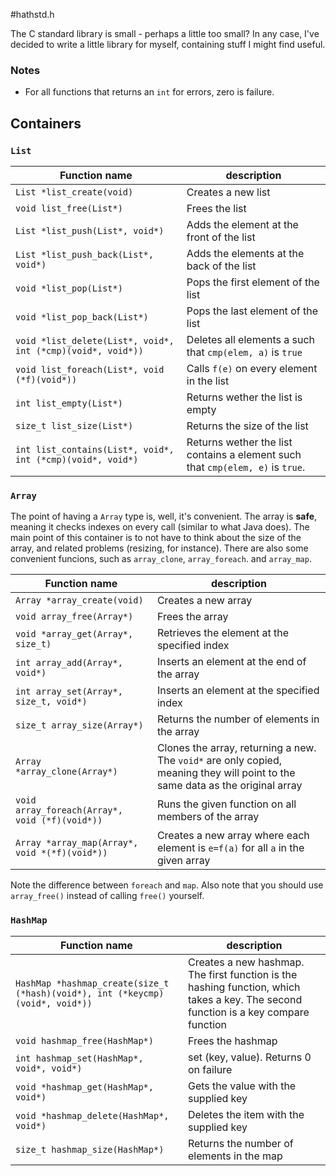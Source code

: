 #hathstd.h

The C standard library is small - perhaps a little too small?
In any case, I've decided to write a little library for myself, containing stuff I might find useful.

### Notes

 - For all functions that returns an `int` for errors, zero is failure.

## Containers

### `List`

| Function name | description | 
|---------------|-------------|
| `List *list_create(void)` | Creates a new list |
| `void list_free(List*)` | Frees the list |
| `List *list_push(List*, void*)` | Adds the element at the front of the list |
| `List *list_push_back(List*, void*)` | Adds the elements at the back of the list |
| `void *list_pop(List*)` | Pops the first element of the list |
| `void *list_pop_back(List*)` | Pops the last element of the list |
| `void *list_delete(List*, void*, int (*cmp)(void*, void*))` | Deletes all elements a such that `cmp(elem, a)` is `true` |
| `void list_foreach(List*, void (*f)(void*))` | Calls `f(e)` on every element in the list |
| `int list_empty(List*)` | Returns wether the list is empty |
| `size_t list_size(List*)` | Returns the size of the list |
| `int list_contains(List*, void*, int (*cmp)(void*, void*)` | Returns wether the list contains a element such that `cmp(elem, e)` is `true`. |

### `Array`

The point of having a `Array` type is, well, it's convenient. The array is **safe**, meaning it checks indexes on every call (similar to what Java does).
The main point of this container is to not have to think about the size of the array, and related problems (resizing, for instance).
There are also some convenient funcions, such as `array_clone`, `array_foreach`. and `array_map`.

| Function name | description | 
|---------------|-------------|
| `Array *array_create(void)` | Creates a new array |
| `void array_free(Array*)` | Frees the array |
| `void *array_get(Array*, size_t)`   | Retrieves the element at the specified index |
| `int array_add(Array*, void*)` | Inserts an element at the end of the array |
| `int array_set(Array*, size_t, void*)` | Inserts an element at the specified index |
| `size_t array_size(Array*)` | Returns the number of elements in the array |
| `Array *array_clone(Array*)` | Clones the array, returning a new. The `void*` are only copied, meaning they will point to the same data as the original array |
| `void array_foreach(Array*, void (*f)(void*))` | Runs the given function on all members of the array |
| `Array *array_map(Array*, void *(*f)(void*))` | Creates a new array where each element is `e=f(a)` for all `a` in the given array |

Note the difference between `foreach` and `map`. Also note that you should use `array_free()` instead of calling `free()` yourself.

### `HashMap`

| Function name | description | 
|---------------|-------------|
| `HashMap *hashmap_create(size_t (*hash)(void*), int (*keycmp)(void*, void*))` | Creates a new hashmap. The first function is the hashing function, which takes a key. The second function is a key compare function |
| `void hashmap_free(HashMap*)` | Frees the hashmap |
| `int hashmap_set(HashMap*, void*, void*)` | set (key, value). Returns 0 on failure |
| `void *hashmap_get(HashMap*, void*)` | Gets the value with the supplied key |
| `void *hashmap_delete(HashMap*, void*)` | Deletes the item with the supplied key |
| `size_t hashmap_size(HashMap*)` | Returns the number of elements in the map |
